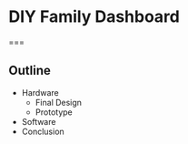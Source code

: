 # DIY Family Dashboard

===

## Outline

- Hardware
  - Final Design
  - Prototype
- Software
- Conclusion
